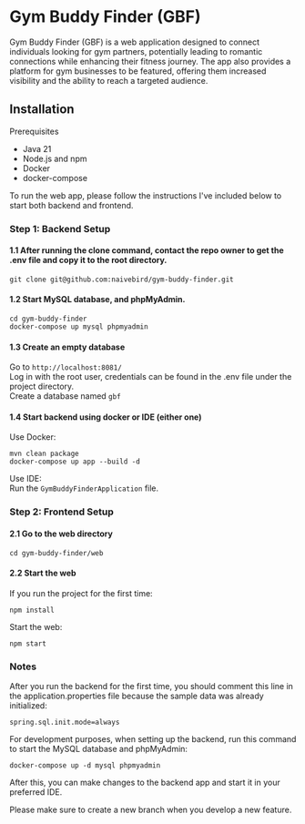 # Gym Buddy Finder (GBF)

Gym Buddy Finder (GBF) is a web application designed to connect individuals looking for gym partners, potentially leading to romantic connections while enhancing their fitness journey. The app also provides a platform for gym businesses to be featured, offering them increased visibility and the ability to reach a targeted audience.


## Installation
Prerequisites
- Java 21
- Node.js and npm
- Docker
- docker-compose

To run the web app, please follow the instructions I've included below to start both backend and frontend.
  
### Step 1: Backend Setup
#### 1.1 After running the clone command, contact the repo owner to get the .env file and copy it to the root directory.
```
git clone git@github.com:naivebird/gym-buddy-finder.git
```
#### 1.2 Start MySQL database, and phpMyAdmin.
```
cd gym-buddy-finder
docker-compose up mysql phpmyadmin
```
#### 1.3 Create an empty database <br />
Go to `http://localhost:8081/`<br />
Log in with the root user, credentials can be found in the .env file under the project directory.<br />
Create a database named `gbf`<br />

#### 1.4 Start backend using docker or IDE (either one)
Use Docker:
```
mvn clean package
docker-compose up app --build -d
```
Use IDE:<br />
Run the `GymBuddyFinderApplication` file.


### Step 2: Frontend Setup
#### 2.1 Go to the web directory
```
cd gym-buddy-finder/web
```
#### 2.2 Start the web
If you run the project for the first time:
```
npm install
```
Start the web:
```
npm start
```
### Notes
After you run the backend for the first time, you should comment this line in the application.properties file because the sample data was already initialized:
```
spring.sql.init.mode=always
```
For development purposes, when setting up the backend, run this command to start the MySQL database and phpMyAdmin:
```
docker-compose up -d mysql phpmyadmin
```
After this, you can make changes to the backend app and start it in your preferred IDE.

Please make sure to create a new branch when you develop a new feature.
